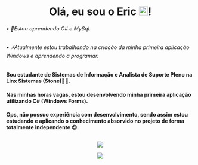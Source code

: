 <h1 align="center">
  Olá, eu sou o Eric <img src="https://user-images.githubusercontent.com/1303154/88677602-1635ba80-d120-11ea-84d8-d263ba5fc3c0.gif" width="24px" alt="hi">!
</h1>

###### • 🌱Estou aprendendo C# e MySql.

###### • ⚡Atualmente estou trabalhando na criação da minha primeira aplicação Windows e aprendendo a programar.

##

#### Sou estudante de Sistemas de Informação e Analista de Suporte Pleno na Linx Sistemas (Stone)🧑‍💼.

#### Nas minhas horas vagas, estou desenvolvendo minha primeira aplicação utilizando C# (Windows Forms).

#### Ops, não possuo experiência com desenvolvimento, sendo assim estou estudando e aplicando o conhecimento absorvido no projeto de forma totalmente independente 😉.

##

<div align="center">
  <h href="https://www.linkedin.com/in/ericsilva-333" target="_blank"><img src="https://img.shields.io/badge/LinkedIn-0077B5?style=for-the-badge&logo=linkedin&logoColor=white" target="_blank"></h>
  
  <h href="https://www.instagram.com/eric.sad/" target="_blank"><img src="https://img.shields.io/badge/Instagram-E4405F?style=for-the-badge&logo=instagram&logoColor=white" target="_blank"></h> 
</div>
